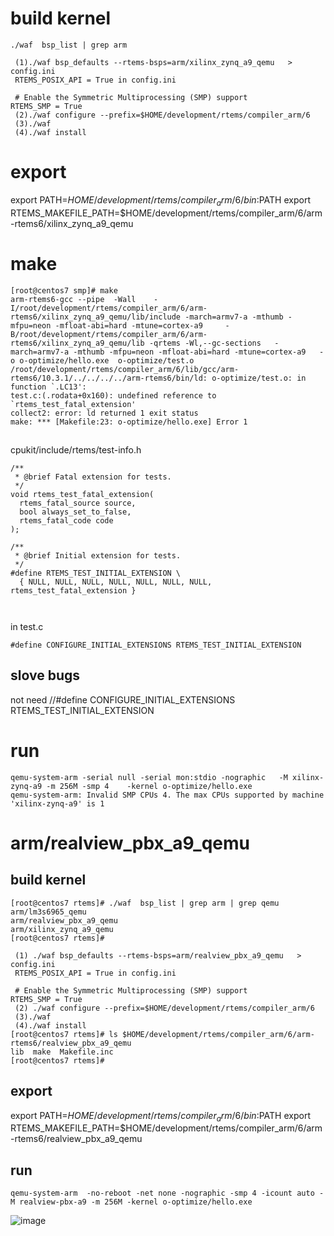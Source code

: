 # build kernel

```
./waf  bsp_list | grep arm

 (1)./waf bsp_defaults --rtems-bsps=arm/xilinx_zynq_a9_qemu   > config.ini
 RTEMS_POSIX_API = True in config.ini
 
 # Enable the Symmetric Multiprocessing (SMP) support
RTEMS_SMP = True
 (2)./waf configure --prefix=$HOME/development/rtems/compiler_arm/6
 (3)./waf 
 (4)./waf install
```

# export 

export PATH=$HOME/development/rtems/compiler_arm/6/bin:$PATH
export RTEMS_MAKEFILE_PATH=$HOME/development/rtems/compiler_arm/6/arm-rtems6/xilinx_zynq_a9_qemu

# make

```
[root@centos7 smp]# make
arm-rtems6-gcc --pipe  -Wall    -I/root/development/rtems/compiler_arm/6/arm-rtems6/xilinx_zynq_a9_qemu/lib/include -march=armv7-a -mthumb -mfpu=neon -mfloat-abi=hard -mtune=cortex-a9     -B/root/development/rtems/compiler_arm/6/arm-rtems6/xilinx_zynq_a9_qemu/lib -qrtems -Wl,--gc-sections   -march=armv7-a -mthumb -mfpu=neon -mfloat-abi=hard -mtune=cortex-a9   -o o-optimize/hello.exe  o-optimize/test.o       
/root/development/rtems/compiler_arm/6/lib/gcc/arm-rtems6/10.3.1/../../../../arm-rtems6/bin/ld: o-optimize/test.o: in function `.LC13':
test.c:(.rodata+0x160): undefined reference to `rtems_test_fatal_extension'
collect2: error: ld returned 1 exit status
make: *** [Makefile:23: o-optimize/hello.exe] Error 1
```

##
cpukit/include/rtems/test-info.h


```
/**
 * @brief Fatal extension for tests.
 */
void rtems_test_fatal_extension(
  rtems_fatal_source source,
  bool always_set_to_false,
  rtems_fatal_code code
);

/**
 * @brief Initial extension for tests.
 */
#define RTEMS_TEST_INITIAL_EXTENSION \
  { NULL, NULL, NULL, NULL, NULL, NULL, NULL, rtems_test_fatal_extension }
  
  
```

in test.c

```
#define CONFIGURE_INITIAL_EXTENSIONS RTEMS_TEST_INITIAL_EXTENSION
```


## slove bugs

not need
//#define CONFIGURE_INITIAL_EXTENSIONS RTEMS_TEST_INITIAL_EXTENSION


# run

```
qemu-system-arm -serial null -serial mon:stdio -nographic   -M xilinx-zynq-a9 -m 256M -smp 4    -kernel o-optimize/hello.exe
qemu-system-arm: Invalid SMP CPUs 4. The max CPUs supported by machine 'xilinx-zynq-a9' is 1
```

# arm/realview_pbx_a9_qemu 

## build kernel

```
[root@centos7 rtems]# ./waf  bsp_list | grep arm | grep qemu
arm/lm3s6965_qemu
arm/realview_pbx_a9_qemu
arm/xilinx_zynq_a9_qemu
[root@centos7 rtems]# 
```

```
 (1) ./waf bsp_defaults --rtems-bsps=arm/realview_pbx_a9_qemu   > config.ini
 RTEMS_POSIX_API = True in config.ini
 
 # Enable the Symmetric Multiprocessing (SMP) support
RTEMS_SMP = True
 (2) ./waf configure --prefix=$HOME/development/rtems/compiler_arm/6
 (3)./waf 
 (4)./waf install
[root@centos7 rtems]# ls $HOME/development/rtems/compiler_arm/6/arm-rtems6/realview_pbx_a9_qemu 
lib  make  Makefile.inc
[root@centos7 rtems]# 
```


## export 

export PATH=$HOME/development/rtems/compiler_arm/6/bin:$PATH
export RTEMS_MAKEFILE_PATH=$HOME/development/rtems/compiler_arm/6/arm-rtems6/realview_pbx_a9_qemu

## run

```
qemu-system-arm  -no-reboot -net none -nographic -smp 4 -icount auto -M realview-pbx-a9 -m 256M -kernel o-optimize/hello.exe
```


![image](https://github.com/magnate3/rtems-app/blob/main/example/smp/pic/smp.png)